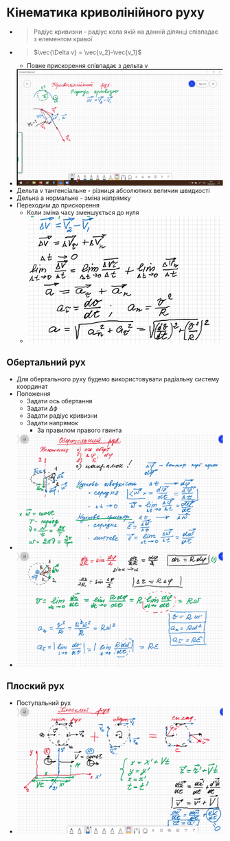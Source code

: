 # Кінематика криволінійного руху
- > Радіус кривизни - радіус кола якій на данній ділянці співпадає з елементом кривої
- > $\vec{\Delta v} = \vec{v_2}-\vec{v_1}$
  - Повне прискорення співпадає з дельта v
- ![screens](Screen%20Shot%202021-09-14%20at%2008.41.52.png)
- Дельта v тангенсіальне - різниця абсолютних величин швидкості
- Дельна a нормальне - зміна напрямку
- Переходим до прискорення
  - Коли зміна часу зменшується до нуля
  - ![screen2](Screen%20Shot%202021-09-14%20at%2008.48.47.png)
## Обертальний рух
- Для обертального руху будемо використовувати радіальну систему координат
- Положення
  - Задати ось обертання
  - Задати $\Delta \phi$
  - Задати радіус кривизни
  - Задати напрямок
    - За правилом правого гвинта
- ![screen](Screen%20Shot%202021-09-14%20at%2009.14.13.png)
- ![shotScreenShot](Screen%20Shot%202021-09-14%20at%2009.27.31.png)
## Плоский рух
- Поступальний рух
- ![scren](Screen%20Shot%202021-09-14%20at%2009.52.55.png)
